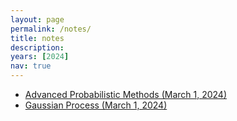 ```yaml
---
layout: page
permalink: /notes/
title: notes
description:
years: [2024]
nav: true
---
```


- <a href="/assets/pdf/Advanced_Probabilistic_Methods.pdf">Advanced Probabilistic Methods (March 1, 2024)</a>
- <a href="/assets/pdf/Gaussian Process.pdf">Gaussian Process (March 1, 2024)</a>

